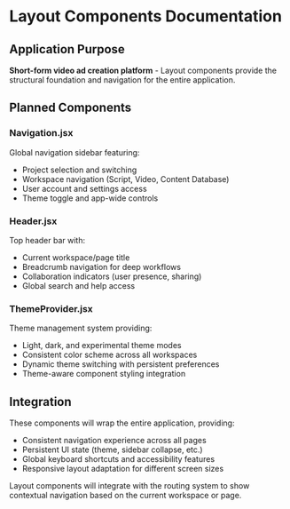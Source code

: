 # Layout Components Documentation

## Application Purpose
**Short-form video ad creation platform** - Layout components provide the structural foundation and navigation for the entire application.

## Planned Components

### Navigation.jsx
Global navigation sidebar featuring:
- Project selection and switching
- Workspace navigation (Script, Video, Content Database)
- User account and settings access
- Theme toggle and app-wide controls

### Header.jsx
Top header bar with:
- Current workspace/page title
- Breadcrumb navigation for deep workflows
- Collaboration indicators (user presence, sharing)
- Global search and help access

### ThemeProvider.jsx
Theme management system providing:
- Light, dark, and experimental theme modes
- Consistent color scheme across all workspaces
- Dynamic theme switching with persistent preferences
- Theme-aware component styling integration

## Integration
These components will wrap the entire application, providing:
- Consistent navigation experience across all pages
- Persistent UI state (theme, sidebar collapse, etc.)
- Global keyboard shortcuts and accessibility features
- Responsive layout adaptation for different screen sizes

Layout components will integrate with the routing system to show contextual navigation based on the current workspace or page.